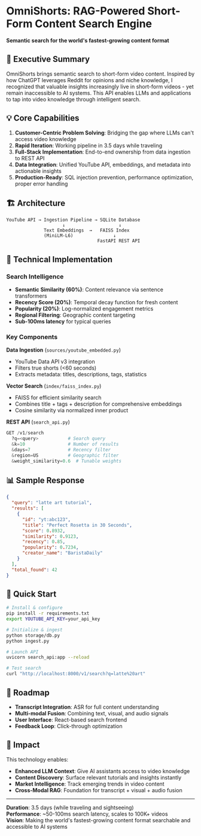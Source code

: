 # OmniShorts: RAG-Powered Short-Form Content Search Engine

**Semantic search for the world's fastest-growing content format**

## 🎯 Executive Summary

OmniShorts brings semantic search to short-form video content. Inspired by how ChatGPT leverages Reddit for opinions and niche knowledge, I recognized that valuable insights increasingly live in short-form videos - yet remain inaccessible to AI systems. This API enables LLMs and applications to tap into video knowledge through intelligent search.

## 💡 Core Capabilities

1. **Customer-Centric Problem Solving**: Bridging the gap where LLMs can't access video knowledge
2. **Rapid Iteration**: Working pipeline in 3.5 days while traveling
3. **Full-Stack Implementation**: End-to-end ownership from data ingestion to REST API
4. **Data Integration**: Unified YouTube API, embeddings, and metadata into actionable insights
5. **Production-Ready**: SQL injection prevention, performance optimization, proper error handling

## 🏗️ Architecture

```
YouTube API → Ingestion Pipeline → SQLite Database
                     ↓                    ↓
              Text Embeddings  →   FAISS Index
              (MiniLM-L6)               ↓
                                  FastAPI REST API
```

## 🔧 Technical Implementation

### Search Intelligence

- **Semantic Similarity (60%)**: Content relevance via sentence transformers
- **Recency Score (20%)**: Temporal decay function for fresh content
- **Popularity (20%)**: Log-normalized engagement metrics
- **Regional Filtering**: Geographic content targeting
- **Sub-100ms latency** for typical queries

### Key Components

**Data Ingestion** (`sources/youtube_embedded.py`)

- YouTube Data API v3 integration
- Filters true shorts (<60 seconds)
- Extracts metadata: titles, descriptions, tags, statistics

**Vector Search** (`index/faiss_index.py`)

- FAISS for efficient similarity search
- Combines title + tags + description for comprehensive embeddings
- Cosine similarity via normalized inner product

**REST API** (`search_api.py`)

```python
GET /v1/search
  ?q=<query>           # Search query
  &k=10                # Number of results
  &days=7              # Recency filter
  &region=US           # Geographic filter
  &weight_similarity=0.6  # Tunable weights
```

## 📊 Sample Response

```json
{
  "query": "latte art tutorial",
  "results": [
    {
      "id": "yt:abc123",
      "title": "Perfect Rosetta in 30 Seconds",
      "score": 0.8932,
      "similarity": 0.9123,
      "recency": 0.85,
      "popularity": 0.7234,
      "creator_name": "BaristaDaily"
    }
  ],
  "total_found": 42
}
```

## 🚀 Quick Start

```bash
# Install & configure
pip install -r requirements.txt
export YOUTUBE_API_KEY=your_api_key

# Initialize & ingest
python storage/db.py
python ingest.py

# Launch API
uvicorn search_api:app --reload

# Test search
curl "http://localhost:8000/v1/search?q=latte%20art"
```

## 🔮 Roadmap

- **Transcript Integration**: ASR for full content understanding
- **Multi-modal Fusion**: Combining text, visual, and audio signals
- **User Interface**: React-based search frontend
- **Feedback Loop**: Click-through optimization

## 🎯 Impact

This technology enables:

- **Enhanced LLM Context**: Give AI assistants access to video knowledge
- **Content Discovery**: Surface relevant tutorials and insights instantly
- **Market Intelligence**: Track emerging trends in video content
- **Cross-Modal RAG**: Foundation for transcript + visual + audio fusion

---

**Duration**: 3.5 days (while traveling and sightseeing)  
**Performance**: ~50-100ms search latency, scales to 100K+ videos  
**Vision**: Making the world's fastest-growing content format searchable and accessible to AI systems
